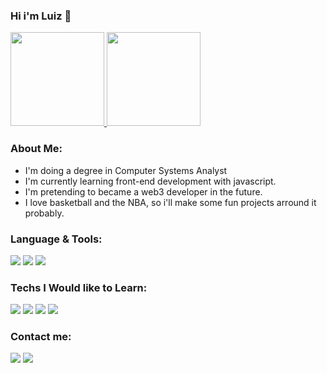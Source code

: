 ### Hi i'm Luiz 👋

<div>
  <a href="https://github.com/beceluiz">
  <img height="150em" src="https://github-readme-stats.vercel.app/api?username=beceluiz&show_icons=true&theme=radical&include_all_commits=true&count_private=true"/>
  <img height="150em" src="https://github-readme-stats.vercel.app/api/top-langs/?username=beceluiz&layout=compact&langs_count=7&theme=radical"/>
  </a>
</div>

### About Me:
- I'm doing a degree in Computer Systems Analyst 
- I'm currently learning front-end development with javascript.
- I'm pretending to became a web3 developer in the future.
- I love basketball and the NBA, so i'll make some fun projects arround it probably.

### Language & Tools:
<div>
 <img src="https://img.shields.io/badge/JavaScript-323330?style=for-the-badge&logo=javascript&logoColor=F7DF1E"/>
<img src="https://img.shields.io/badge/HTML5-E34F26?style=for-the-badge&logo=html5&logoColor=white"/>
<img src="https://img.shields.io/badge/CSS3-1572B6?style=for-the-badge&logo=css3&logoColor=white"/>
</div>

### Techs I Would like to Learn:

<div>
  <img src="https://img.shields.io/badge/React-20232A?style=for-the-badge&logo=react&logoColor=61DAFB"/>
    <img src="https://img.shields.io/badge/React_Native-20232A?style=for-the-badge&logo=react&logoColor=61DAFB"/> 
  <img src="https://img.shields.io/badge/TypeScript-007ACC?style=for-the-badge&logo=typescript&logoColor=white"/>
   <img src="https://img.shields.io/badge/Rust-000000?style=for-the-badge&logo=rust&logoColor=white"/>
  </div>
 
  
  ### Contact me:
  <a href="https://www.linkedin.com/in/beceluiz/"><img src="https://img.shields.io/badge/LinkedIn-0077B5?style=for-the-badge&logo=linkedin&logoColor=white"/></a>
  <a href="mailto:luizfernando.z.l.2011@gmail.com"><img src="https://img.shields.io/badge/Gmail-D14836?style=for-the-badge&logo=gmail&logoColor=white"/></a>

